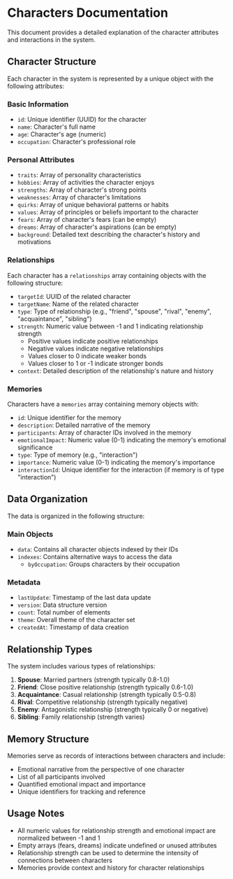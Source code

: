 # Characters Documentation

This document provides a detailed explanation of the character attributes and interactions in the system.

## Character Structure

Each character in the system is represented by a unique object with the following attributes:

### Basic Information
- `id`: Unique identifier (UUID) for the character
- `name`: Character's full name
- `age`: Character's age (numeric)
- `occupation`: Character's professional role

### Personal Attributes
- `traits`: Array of personality characteristics
- `hobbies`: Array of activities the character enjoys
- `strengths`: Array of character's strong points
- `weaknesses`: Array of character's limitations
- `quirks`: Array of unique behavioral patterns or habits
- `values`: Array of principles or beliefs important to the character
- `fears`: Array of character's fears (can be empty)
- `dreams`: Array of character's aspirations (can be empty)
- `background`: Detailed text describing the character's history and motivations

### Relationships

Each character has a `relationships` array containing objects with the following structure:

- `targetId`: UUID of the related character
- `targetName`: Name of the related character
- `type`: Type of relationship (e.g., "friend", "spouse", "rival", "enemy", "acquaintance", "sibling")
- `strength`: Numeric value between -1 and 1 indicating relationship strength
  - Positive values indicate positive relationships
  - Negative values indicate negative relationships
  - Values closer to 0 indicate weaker bonds
  - Values closer to 1 or -1 indicate stronger bonds
- `context`: Detailed description of the relationship's nature and history

### Memories

Characters have a `memories` array containing memory objects with:

- `id`: Unique identifier for the memory
- `description`: Detailed narrative of the memory
- `participants`: Array of character IDs involved in the memory
- `emotionalImpact`: Numeric value (0-1) indicating the memory's emotional significance
- `type`: Type of memory (e.g., "interaction")
- `importance`: Numeric value (0-1) indicating the memory's importance
- `interactionId`: Unique identifier for the interaction (if memory is of type "interaction")

## Data Organization

The data is organized in the following structure:

### Main Objects
- `data`: Contains all character objects indexed by their IDs
- `indexes`: Contains alternative ways to access the data
  - `byOccupation`: Groups characters by their occupation

### Metadata
- `lastUpdate`: Timestamp of the last data update
- `version`: Data structure version
- `count`: Total number of elements
- `theme`: Overall theme of the character set
- `createdAt`: Timestamp of data creation

## Relationship Types

The system includes various types of relationships:
1. **Spouse**: Married partners (strength typically 0.8-1.0)
2. **Friend**: Close positive relationship (strength typically 0.6-1.0)
3. **Acquaintance**: Casual relationship (strength typically 0.5-0.8)
4. **Rival**: Competitive relationship (strength typically negative)
5. **Enemy**: Antagonistic relationship (strength typically 0 or negative)
6. **Sibling**: Family relationship (strength varies)

## Memory Structure

Memories serve as records of interactions between characters and include:
- Emotional narrative from the perspective of one character
- List of all participants involved
- Quantified emotional impact and importance
- Unique identifiers for tracking and reference

## Usage Notes

- All numeric values for relationship strength and emotional impact are normalized between -1 and 1
- Empty arrays (fears, dreams) indicate undefined or unused attributes
- Relationship strength can be used to determine the intensity of connections between characters
- Memories provide context and history for character relationships 

